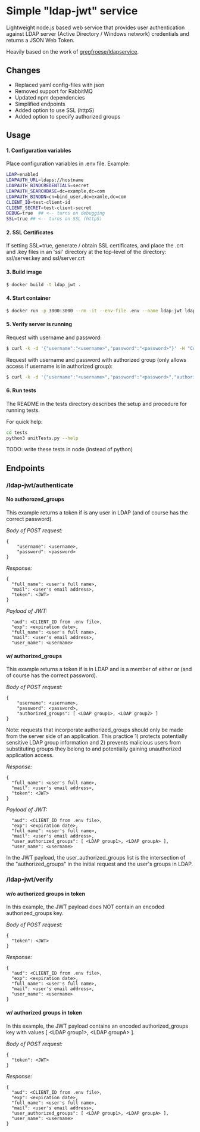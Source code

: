 # Simple "ldap-jwt" service
Lightweight node.js based web service that provides user authentication against LDAP server (Active Directory / Windows network) credentials and returns a JSON Web Token.

Heavily based on the work of [gregfroese/ldapservice](https://github.com/gregfroese/ldapservice).


## Changes

* Replaced yaml config-files with json
* Removed support for RabbitMQ
* Updated npm dependencies
* Simplified endpoints
* Added option to use SSL (httpS) 
* Added option to specify authorized groups


## Usage


#### 1. Configuration variables

Place configuration variables in .env file. Example:

```bash
LDAP=enabled
LDAPAUTH_URL=ldaps://hostname
LDAPAUTH_BINDCREDENTIALS=secret
LDAPAUTH_SEARCHBASE=dc=example,dc=com
LDAPAUTH_BINDDN=cn=bind_user,dc=examle,dc=com
CLIENT_ID=test-client-id
CLIENT_SECRET=test-client-secret
DEBUG=true  ## <-- turns on debugging
SSL=true ## <-- turns on SSL (httpS)
```

#### 2. SSL Certificates

If setting SSL=true, generate / obtain SSL certificates, and place the .crt and .key files in an 'ssl' directory at the top-level of the directory: ssl/server.key and ssl/server.crt


#### 3. Build image

```bash
$ docker build -t ldap_jwt .
```

#### 4. Start container

```bash
$ docker run -p 3000:3000 --rm -it --env-file .env --name ldap-jwt ldap_jwt
```

#### 5. Verify server is running

Request with username and password:

```bash
$ curl -k -d '{"username":"<username>","password":"<password>"}' -H "Content-Type: application/json" -X POST "https://<hostname>/ldap-jwt/authenticate"
```

Request with username and password with authorized group (only allows access if username is in authorized group):

```bash
$ curl -k -d '{"username":"<username>","password":"<password>","authorized_groups":[<authorized group]}' -H "Content-Type: application/json" -X POST "https://<hostname>/ldap-jwt/authenticate"
```

#### 6. Run tests

The README in the tests directory describes the setup and procedure for running tests. 

For quick help:

```bash
cd tests
python3 unitTests.py --help
```

TODO: write these tests in node (instead of python)

## Endpoints

### /ldap-jwt/authenticate

#### No authorozed\_groups

This example returns a token if <username> is any user in LDAP (and of course has the correct password).

*Body of POST request:*

```
{
    "username": <username>,
    "password": <password>
}
```

*Response:*

```
{
  "full_name": <user's full name>,
  "mail": <user's email address>,
  "token": <JWT>
}
```

*Payload of JWT:*

```
  "aud": <CLIENT_ID from .env file>,
  "exp": <expiration date>,
  "full_name": <user's full name>,
  "mail": <user's email address>,
  "user_name": <username>
```

#### w/ authorized_groups

This example returns a token if <username> is in LDAP and is a member of either <LDAP group1> or <LDAP group2> (and of course has the correct password).

*Body of POST request:*

```
{
    "username": <username>,
    "password": <password>,
    "authorized_groups": [ <LDAP group1>, <LDAP group2> ]
}
```

Note: requests that incorporate authorized\_groups should only be made from the server side of an application. This practice 1) protects potentially sensitive LDAP group information and 2) prevents malicious users from substituting groups they belong to and potentially gaining unauthorized application access.

*Response:*

```
{
  "full_name": <user's full name>,
  "mail": <user's email address>,
  "token": <JWT>
}
```

*Payload of JWT:*

```
  "aud": <CLIENT_ID from .env file>,
  "exp": <expiration date>,
  "full_name": <user's full name>,
  "mail": <user's email address>,
  "user_authorized_groups": [ <LDAP group1>, <LDAP groupA> ],
  "user_name": <username>
```

In the JWT payload, the user\_authorized\_groups list is the intersection of the "authorized_groups" in the initial request and the user's groups in LDAP.


### /ldap-jwt/verify 

#### w/o authorized groups in token

In this example, the JWT payload does NOT contain an encoded authorized\_groups key.

*Body of POST request:*

```
{
  "token": <JWT>
}
```

*Response:*

```
{
  "aud": <CLIENT_ID from .env file>,
  "exp": <expiration date>,
  "full_name": <user's full name>,
  "mail": <user's email address>,
  "user_name": <username>
}
```

#### w/ authorized groups in token

In this example, the JWT payload contains an encoded authorized\_groups key with values [ \<LDAP group1\>, \<LDAP groupA\> ].

*Body of POST request:*

```
{
  "token": <JWT>
}
```

*Response:*

```
{
  "aud": <CLIENT_ID from .env file>,
  "exp": <expiration date>,
  "full_name": <user's full name>,
  "mail": <user's email address>,
  "user_authorized_groups": [ <LDAP group1>, <LDAP groupA> ],
  "user_name": <username>
}
```
